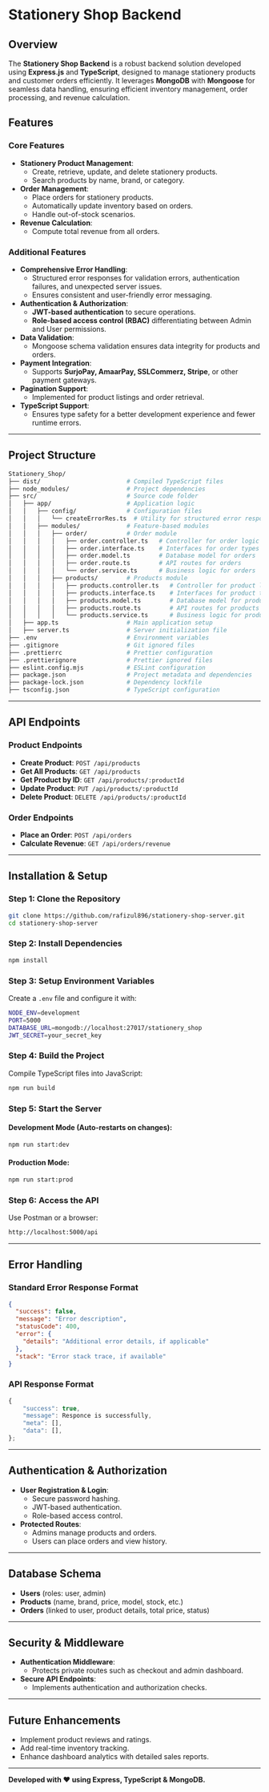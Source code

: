 # Stationery Shop Backend

## Overview

The **Stationery Shop Backend** is a robust backend solution developed using **Express.js** and **TypeScript**, designed to manage stationery products and customer orders efficiently. It leverages **MongoDB** with **Mongoose** for seamless data handling, ensuring efficient inventory management, order processing, and revenue calculation. 

## Features

### Core Features

- **Stationery Product Management**:
  - Create, retrieve, update, and delete stationery products.
  - Search products by name, brand, or category.
- **Order Management**:
  - Place orders for stationery products.
  - Automatically update inventory based on orders.
  - Handle out-of-stock scenarios.
- **Revenue Calculation**:
  - Compute total revenue from all orders.

### Additional Features

- **Comprehensive Error Handling**:
  - Structured error responses for validation errors, authentication failures, and unexpected server issues.
  - Ensures consistent and user-friendly error messaging.
- **Authentication & Authorization**:
  - **JWT-based authentication** to secure operations.
  - **Role-based access control (RBAC)** differentiating between Admin and User permissions.
- **Data Validation**:
  - Mongoose schema validation ensures data integrity for products and orders.
- **Payment Integration**:
  - Supports **SurjoPay, AmaarPay, SSLCommerz, Stripe**, or other payment gateways.
- **Pagination Support**:
  - Implemented for product listings and order retrieval.
- **TypeScript Support**:
  - Ensures type safety for a better development experience and fewer runtime errors.

---

## Project Structure

```bash
Stationery_Shop/
├── dist/                        # Compiled TypeScript files
├── node_modules/                # Project dependencies
├── src/                         # Source code folder
│   ├── app/                     # Application logic
│   │   ├── config/              # Configuration files
│   │   │   └── createErrorRes.ts  # Utility for structured error responses
│   │   ├── modules/             # Feature-based modules
│   │   │   ├── order/           # Order module
│   │   │   │   ├── order.controller.ts   # Controller for order logic
│   │   │   │   ├── order.interface.ts    # Interfaces for order types
│   │   │   │   ├── order.model.ts        # Database model for orders
│   │   │   │   ├── order.route.ts        # API routes for orders
│   │   │   │   └── order.service.ts      # Business logic for orders
│   │   │   ├── products/        # Products module
│   │   │   │   ├── products.controller.ts   # Controller for product logic
│   │   │   │   ├── products.interface.ts    # Interfaces for product types
│   │   │   │   ├── products.model.ts        # Database model for products
│   │   │   │   ├── products.route.ts        # API routes for products
│   │   │   │   └── products.service.ts      # Business logic for products
│   ├── app.ts                   # Main application setup
│   ├── server.ts                # Server initialization file
├── .env                         # Environment variables
├── .gitignore                   # Git ignored files
├── .prettierrc                  # Prettier configuration
├── .prettierignore              # Prettier ignored files
├── eslint.config.mjs            # ESLint configuration
├── package.json                 # Project metadata and dependencies
├── package-lock.json            # Dependency lockfile
├── tsconfig.json                # TypeScript configuration
```

---

## API Endpoints

### Product Endpoints

- **Create Product**: `POST /api/products`
- **Get All Products**: `GET /api/products`
- **Get Product by ID**: `GET /api/products/:productId`
- **Update Product**: `PUT /api/products/:productId`
- **Delete Product**: `DELETE /api/products/:productId`

### Order Endpoints

- **Place an Order**: `POST /api/orders`
- **Calculate Revenue**: `GET /api/orders/revenue`

---

## Installation & Setup

### Step 1: Clone the Repository

```bash
git clone https://github.com/rafizul896/stationery-shop-server.git
cd stationery-shop-server
```

### Step 2: Install Dependencies

```bash
npm install
```

### Step 3: Setup Environment Variables

Create a `.env` file and configure it with:

```bash
NODE_ENV=development
PORT=5000
DATABASE_URL=mongodb://localhost:27017/stationery_shop
JWT_SECRET=your_secret_key
```

### Step 4: Build the Project

Compile TypeScript files into JavaScript:

```bash
npm run build
```

### Step 5: Start the Server

#### Development Mode (Auto-restarts on changes):
```bash
npm run start:dev
```

#### Production Mode:
```bash
npm run start:prod
```

### Step 6: Access the API

Use Postman or a browser:

```bash
http://localhost:5000/api
```

---

## Error Handling

### **Standard Error Response Format**

```json
{
  "success": false,
  "message": "Error description",
  "statusCode": 400,
  "error": {
    "details": "Additional error details, if applicable"
  },
  "stack": "Error stack trace, if available"
}
```

### **API Response Format**

```javascript
{ 
    "success": true,
    "message": Responce is successfully,
    "meta": [],
    "data": [],
};
```

---

## Authentication & Authorization

- **User Registration & Login**:
  - Secure password hashing.
  - JWT-based authentication.
  - Role-based access control.
- **Protected Routes**:
  - Admins manage products and orders.
  - Users can place orders and view history.

---

## Database Schema

- **Users** (roles: user, admin)
- **Products** (name, brand, price, model, stock, etc.)
- **Orders** (linked to user, product details, total price, status)

---

## Security & Middleware

- **Authentication Middleware**:
  - Protects private routes such as checkout and admin dashboard.
- **Secure API Endpoints**:
  - Implements authentication and authorization checks.

---

## Future Enhancements

- Implement product reviews and ratings.
- Add real-time inventory tracking.
- Enhance dashboard analytics with detailed sales reports.

---

**Developed with ❤️ using Express, TypeScript & MongoDB.**

